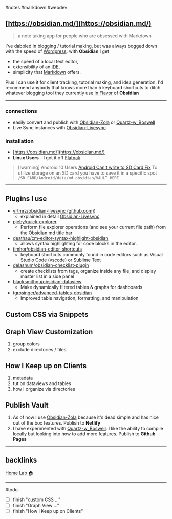 #notes #markdown #webdev

## [https://obsidian.md/](https://obsidian.md/)
> a note taking app for people who are obsessed with Markdown 


I've dabbled in blogging / tutorial making, but was always bogged down with the speed of [Wordpress](📁developer/Home%20Lab%20🏠/Wordpress.md). with **Obsidian** I get 

- the speed of a local text editor, 
- extensibility of an [IDE](https://social.technet.microsoft.com/wiki/contents/articles/29057.the-small-basic-environment-ide.aspx),  
- simplicity that [Markdown](https://daringfireball.net/projects/markdown/) offers. 

Plus I can use it for client tracking, tutorial making, and idea generation. I'd recommend anybody that knows more than 5 keyboard shortcuts to ditch whatever blogging tool they currently use [In Flavor](🚿%20shower%20thoughts/In%20Flavor.md) of **Obsidian**

---
### connections
- easily convert and publish with [Obsidian-Zola](📁developer/tutorials/Obsidian-Zola.md) or [Quartz-w_Boswell](📁developer/tutorials/Quartz-w_Boswell.md) 
- Live Sync instances with [Obsidian-Livesync](%F0%9F%93%81developer/Obsidian-Livesync.md) 

### installation
- [https://obsidian.md/](https://obsidian.md/)
- **Linux Users** - I got it off [Flatpak](https://www.flatpak.org/)
> [!warning] Android 10 Users 
> [Android Can't write to SD Card Fix](https://forum.obsidian.md/t/bug-cant-write-to-sd-card-external-storage/20694/11?u=wchorski)
> To utilize storage on an SD card you have to save it in a specific spot `/SD_CARD/Android/data/md.obsidian/VAULT_HERE`

---
## Plugins I use
- [vrtmrz/obsidian-livesync (github.com)](github.com))
	- explained in detail [Obsidian-Livesync](%F0%9F%93%81developer/Obsidian-Livesync.md)
- [pjeby/quick-explorer](https://github.com/pjeby/quick-explorer)
	- Perform file explorer operations (and see your current file path) from the Obsidian.md title bar
- [deathau/cm-editor-syntax-highlight-obsidian](https://github.com/deathau/cm-editor-syntax-highlight-obsidian)
	- allows syntax highlighting for code blocks in the editor.
- [timhor/obsidian-editor-shortcuts](https://github.com/timhor/obsidian-editor-shortcuts)
	- keyboard shortcuts commonly found in code editors such as Visual Studio Code (vscode) or Sublime Text
- [delashum/obsidian-checklist-plugin](https://github.com/delashum/obsidian-checklist-plugin)
	- create checklists from tags, organize inside any file, and display master list in a side panel 
- [blacksmithgu/obsidian-dataview](https://github.com/blacksmithgu/obsidian-dataview)
	- Make dynamically filtered tables & graphs for dashboards
- [tgrosinger/advanced-tables-obsidian](https://github.com/tgrosinger/advanced-tables-obsidian)
	- Improved table navigation, formatting, and manipulation

## Custom CSS via Snippets

## Graph View Customization
1. group colors
2. exclude directories / files

## How I Keep up on Clients
1. metadata
2. tut on dataviews and tables
3. how I organize via directories

## Publish Vault
1. As of now I use [Obsidian-Zola](📁developer/tutorials/Obsidian-Zola.md) because it's dead simple and has nice out of the box features. Publish to **Netlify**
2. I have experimented with [Quartz-w_Boswell](📁developer/tutorials/Quartz-w_Boswell.md). I like the ability to compile locally but looking into how to add more features. Publish to **Github Pages**

---
## backlinks
[Home Lab 🏠](📁developer/Home%20Lab%20🏠/Home%20Lab%20🏠.md)

---
#todo 
- [ ] finish "custom CSS ..."
- [ ] finish "Graph View ..."
- [ ] finish "How I Keep up on Clients"